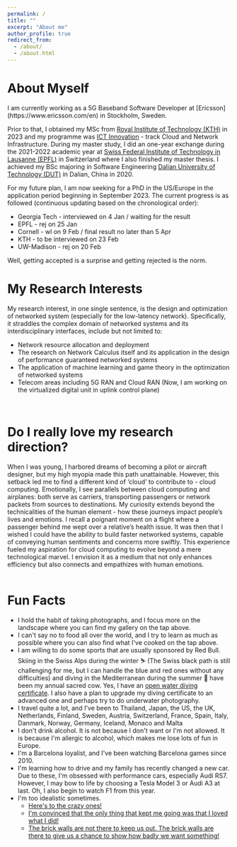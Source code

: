 ```yaml
---
permalink: /
title: ""
excerpt: "About me"
author_profile: true
redirect_from: 
  - /about/
  - /about.html
---
```


<h1>About Myself</h1>
I am currently working as a 5G Baseband Software Developer at [Ericsson](https://www.ericsson.com/en) in Stockholm, Sweden.

Prior to that, I obtained my MSc from [Royal Institute of Technology (KTH)](https://www.kth.se/en) in 2023 and my programme was [ICT Innovation](https://www.kth.se/en/studies/master/ict-innovation) - track Cloud and Network Infrastructure. During my master study, I did an one-year exchange during the 2021-2022 academic year at [Swiss Federal Institute of Technology in Lausanne (EPFL)](https://www.epfl.ch/en/) in Switzerland where I also finished my master thesis. I achieved my BSc majoring in Software Engineering [Dalian University of Technology (DUT)](https://en.dlut.edu.cn/) in Dalian, China in 2020.

For my future plan, I am now seeking for a PhD in the US/Europe in the application period beginning in September 2023.
The current progress is as followed (continuous updating based on the chronological order):
<ul id="application_status">
  <li>Georgia Tech - interviewed on 4 Jan / waiting for the result</li>
  <li>EPFL - rej on 25 Jan</li>
  <li>Cornell - wl on 9 Feb / final result no later than 5 Apr</li>
  <li>KTH - to be interviewed on 23 Feb</li>
  <li>UW-Madison - rej on 20 Feb</li>
</ul>
Well, getting accepted is a surprise and getting rejected is the norm.
<br>

<h1>My Research Interests</h1>
My research interest, in one single sentence, is the design and optimization of networked system (especially for the low-latency network). Specifically, it straddles the complex domain of networked systems and its interdisciplinary interfaces, include but not limited to:
<ul id="research_interest">
 <li> Network resource allocation and deployment </li>
 <li> The research on Network Calculus itself and its application in the design of performance guaranteed networked systems </li>
 <li> The application of machine learning and game theory in the optimization of networked systems </li>
 <li> Telecom areas including 5G RAN and Cloud RAN (Now, I am working on the virtualized digital unit in uplink control plane)</li>
</ul>
<br>

<h1>Do I really love my research direction?</h1>
When I was young, I harbored dreams of becoming a pilot or aircraft designer, but my high myopia made this path unattainable. However, this setback led me to find a different kind of ‘cloud’ to contribute to - cloud computing. Emotionally, I see parallels between cloud computing and airplanes: both serve as carriers, transporting passengers or network packets from sources to destinations. My curiosity extends beyond the technicalities of the human element - how these journeys impact people’s lives and emotions. I recall a poignant moment on a flight where a passenger behind me wept over a relative’s health issue. It was then that I wished I could have the ability to build faster networked systems, capable of conveying human sentiments and concerns more swiftly. This experience fueled my aspiration for cloud computing to evolve beyond a mere technological marvel. I envision it as a medium that not only enhances efficiency but also connects and empathizes with human emotions.
<br>
<br>

<h1>Fun Facts</h1>
<ul id="fun_facts">
  <li> I hold the habit of taking photographs, and I focus more on the landscape where you can find my gallery on the tap above.</li>
  <li> I can't say no to food all over the world, and I try to learn as much as possible where you can also find what I've cooked on the tap above.</li>
  <li> I am willing to do some sports that are usually sponsored by Red Bull. Skiing in the Swiss Alps during the winter ⛷️ (The Swiss black path is still challenging for me, but I can handle the blue and red ones without any difficulties) and diving in the Mediterranean during the summer 🤿 have been my annual sacred cow. Yes, I have an <a href="https://drive.google.com/file/d/1Ch8Ajgckvbv-Z73niMWj1QG_5HpNdOCn/view?usp=sharing">open water diving certificate</a>. I also have a plan to upgrade my diving certificate to an advanced one and perhaps try to do underwater photography.</li>
  <li> I travel quite a lot, and I've been to Thailand, Japan, the US, the UK, Netherlands, Finland, Sweden, Austria, Switzerland, France, Spain, Italy, Danmark, Norway, Germany, Iceland, Monaco and Malta</li>
  <li> I don't drink alcohol. It is not because I don't want or I'm not allowed. It is because I'm allergic to alcohol, which makes me lose lots of fun in Europe.</li>
  <li> I'm a Barcelona loyalist, and I've been watching Barcelona games since 2010.</li>
  <li> I'm learning how to drive and my family has recently changed a new car. Due to these, I'm obsessed with performance cars, especially Audi RS7. However, I may bow to life by choosing a Tesla Model 3 or Audi A3 at last. Oh, I also begin to watch F1 from this year.</li>
  <li> I'm too idealistic sometimes.
    <ul>
      <li><a href="https://www.youtube.com/watch?v=-z4NS2zdrZc">Here's to the crazy ones!</a></li>
      <li><a href="https://www.youtube.com/watch?v=UF8uR6Z6KLc">I'm convinced that the only thing that kept me going was that I loved what I did!</a></li>
      <li><a href="https://www.youtube.com/watch?v=ji5_MqicxSo">The brick walls are not there to keep us out. The brick walls are there to give us a chance to show how badly we want something!</a></li>
    </ul>
  </li>
</ul>
<br>